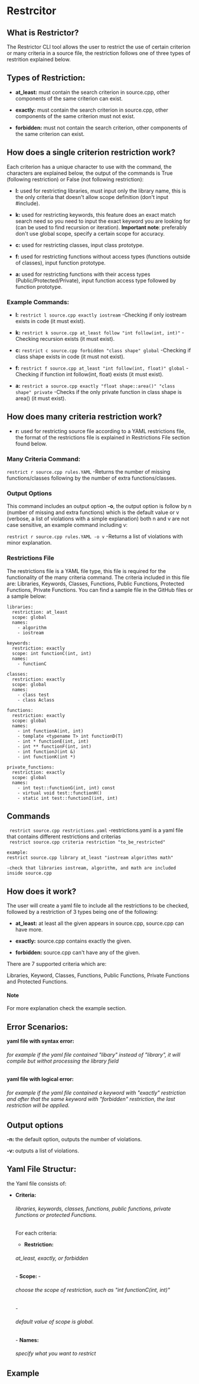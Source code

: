 # Restrcitor

## What is Restrictor? 
The Restrictor CLI tool allows the user to restrict the use of certain criterion or many criteria in a source file, the restriction follows one of three types of restrition explained below.

## Types of Restriction:
- <strong>at_least:</strong> must contain the search criterion in source.cpp, other components of the same criterion can exist.

- <strong>exactly:</strong> must contain the search criterion in source.cpp, other components of the same criterion must not exist.

- <strong>forbidden:</strong> must not contain the search criterion, other components of the same criterion can exist.

## How does a single criterion restriction work?
Each criterion has a unique character to use with the command, the characters are explained below, the output of the commands is True (following restriction) or False (not following restriction):

- <strong>l:</strong> used for restricting libraries, must input only the library name, this is the only criteria that doesn't allow scope definition (don't input #include).

- <strong>k:</strong> used for restricting keywords, this feature does an exact match search need so you need to input the exact keyword you are looking for (can be used to find recursion or iteration). <strong>Important note</strong>: preferably don't use global scope, specify a certain scope for accuracy.

- <strong>c:</strong> used for restricting classes, input class prototype.

- <strong>f:</strong> used for restricting functions without access types (functions outside of classes), input function prototype.

- <strong>a:</strong> used for restricting functions with their access types (Public/Protected/Private), input function access type followed by function prototype.

### Example Commands:
- <strong>l:</strong> `restrict l source.cpp exactly iostream` -Checking if only iostream exists in code (it must exist).

- <strong>k:</strong> `restrict k source.cpp at_least follow "int follow(int, int)"` -Checking recursion exists (it must exist).

- <strong>c:</strong> `restrict c source.cpp forbidden "class shape" global` -Checking if class shape exists in code (it must not exist).

- <strong>f:</strong> `restrict f source.cpp at_least "int follow(int, float)" global` -Checking if function int follow(int, float) exists (it must exist).

- <strong>a:</strong> `restrict a source.cpp exactly "float shape::area()" "class shape" private` -Checks if the only private function in class shape is area() (it must exist).

## How does many criteria restriction work?

- <strong>r:</strong> used for restricting source file according to a YAML restrictions file, the format of the restrictions file is explained in Restrictions File section found below.

### Many Criteria Command:

`restrict r source.cpp rules.YAML` -Returns the number of missing functions/classes following by the number of extra functions/classes.

### Output Options

This command includes an output option <strong>-o</strong>, the output option is follow by n (number of missing and extra functions) which is the default value or v (verbose, a list of violations with a simple explanation) both n and v are not case sensitive, an example command including v:

`restrict r source.cpp rules.YAML -o v` -Returns a list of violations with minor explanation.

### Restrictions File

The restrictions file is a YAML file type, this file is required for the functionality of the many criteria command. The criteria included in this file are: Libraries, Keywords, Classes, Functions, Public Functions, Protected Functions, Private Functions. You can find a sample file in the GitHub files or a sample below:

```
libraries:
  restriction: at_least
  scope: global
  names:
    - algorithm
    - iostream

keywords:
  restriction: exactly
  scope: int functionC(int, int)
  names:
    - functionC

classes:
  restriction: exactly
  scope: global
  names:
    - class test
    - class Aclass

functions:
  restriction: exactly
  scope: global
  names:
    - int functionA(int, int)
    - template <typename T> int functionD(T)
    - int * functionE(int, int)
    - int ** functionF(int, int)
    - int functionJ(int &)
    - int functionK(int *)

private_functions:
  restriction: exactly
  scope: global
  names:
    - int test::functionG(int, int) const
    - virtual void test::functionH()
    - static int test::functionI(int, int)
```

## Commands
` restrict source.cpp restrictions.yaml` -restrictions.yaml is a yaml file that contains different restrictions and criterias  
` restrict source.cpp criteria restriction "to_be_restricted"`
    
    example:
    restrict source.cpp library at_least "iostream algorithms math"
    
    -check that libraries iostream, algorithm, and math are included inside source.cpp

## How does it work?
The user will create a yaml file to include all the restrictions to be checked, followed by a restriction of 3 types being one of the following:

- <strong>at_least:</strong> at least all the given appears in source.cpp, source.cpp can have more.

- <strong>exactly:</strong> source.cpp contains exactly the given.

- <strong>forbidden:</strong> source.cpp can't have any of the given.

There are 7 supported criteria which are:

Libraries, Keyword, Classes, Functions, Public Functions, Private Functions and Protected Functions.

<div class="bs-callout bs-callout-warning">
  <h4>Note</h4>
  For more explanation check the example section.
</div>

## Error Scenarios:
<strong> yaml file with syntax error: </strong>
<h6> for example if the yaml file contained "libary" instead of "library", it will compile but withot processing the library field </h6>

<strong> yaml file with logical error: </strong>
<h6> for example if the yaml file contained a keyword with "exactly" restriction and after that the same keyword with "forbidden" restriction, the last restriction will be applied. </h6>

## Output options
<strong> -n: </strong> 
the default option, outputs the number of violations. 

<strong> -v: </strong> outputs a list of violations. 

## Yaml File Structur:
the Yaml file consists of:

- <strong> Criteria: </strong>  <h6> libraries, keywords, classes, functions, public functions, private functions or protected Functions.</h6>
    For each criteria:

    - <strong> Restriction: </strong>
    <h6> at_least, exactly, or forbidden</h6>
    - <strong> Scope: </strong> 
        - <h6> choose the scope of restriction, such as "int functionC(int, int)" </h6>
        - <h6> default value of scope is global. </h6>
    - <strong> Names: </strong>
    <h6> specify what you want to restrict

## Example
